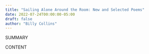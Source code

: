 ```yaml
---
title: "Sailing Alone Around the Room: New and Selected Poems"
date: 2022-07-24T00:00:00-05:00
draft: false
author: "Billy Collins"
---
```


SUMMARY

<!--more-->

CONTENT